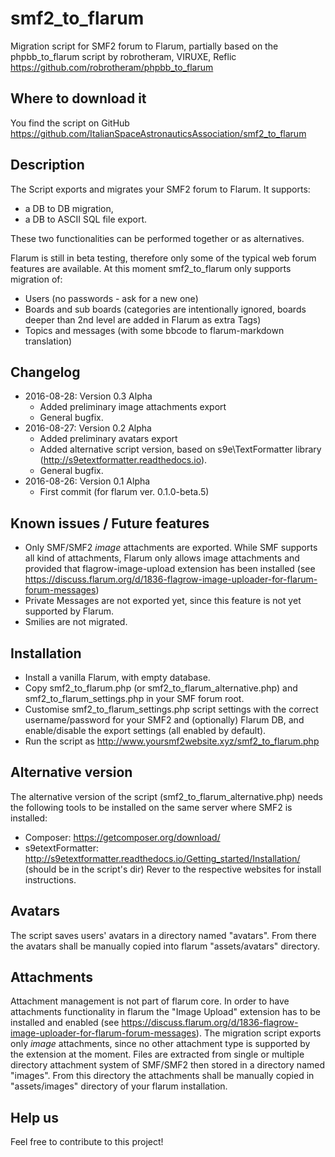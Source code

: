 # smf2_to_flarum
Migration script for SMF2 forum to Flarum, partially based on the phpbb_to_flarum script by robrotheram, VIRUXE, Reflic https://github.com/robrotheram/phpbb_to_flarum

## Where to download it
You find the script on GitHub
https://github.com/ItalianSpaceAstronauticsAssociation/smf2_to_flarum

## Description
The Script exports and migrates your SMF2 forum to Flarum. It supports:
- a DB to DB migration,
- a DB to ASCII SQL file export.

These two functionalities can be performed together or as alternatives.

Flarum is still in beta testing, therefore only some of the typical web forum features are available.
At this moment smf2_to_flarum only supports migration of:
- Users (no passwords - ask for a new one)
- Boards and sub boards (categories are intentionally ignored, boards deeper than 2nd level are added in Flarum as extra Tags)
- Topics and messages (with some bbcode to flarum-markdown translation)

## Changelog
- 2016-08-28: Version 0.3 Alpha
  - Added preliminary image attachments export
  - General bugfix.
- 2016-08-27: Version 0.2 Alpha
  - Added preliminary avatars export
  - Added alternative script version, based on s9e\TextFormatter library (http://s9etextformatter.readthedocs.io).
  - General bugfix.
- 2016-08-26: Version 0.1 Alpha
  - First commit (for flarum ver. 0.1.0-beta.5)

## Known issues / Future features
- Only SMF/SMF2 *image* attachments are exported. While SMF supports all kind of attachments, Flarum only allows image attachments and provided that flagrow-image-upload extension has been installed (see https://discuss.flarum.org/d/1836-flagrow-image-uploader-for-flarum-forum-messages)
- Private Messages are not exported yet, since this feature is not yet supported by Flarum. 
- Smilies are not migrated.

## Installation
* Install a vanilla Flarum, with empty database.
* Copy smf2_to_flarum.php (or smf2_to_flarum_alternative.php) and smf2_to_flarum_settings.php in your SMF forum root.
* Customise smf2_to_flarum_settings.php script settings with the correct username/password for your SMF2 and (optionally) Flarum DB, and enable/disable the export settings (all enabled by default).
* Run the script as http://www.yoursmf2website.xyz/smf2_to_flarum.php

## Alternative version
The alternative version of the script (smf2_to_flarum_alternative.php) needs the following tools to be installed on the same server where SMF2 is installed:
- Composer: https://getcomposer.org/download/
- s9etextFormatter: http://s9etextformatter.readthedocs.io/Getting_started/Installation/ (should be in the script's dir)
Rever to the respective websites for install instructions.

## Avatars
The script saves users' avatars in a directory named "avatars". 
From there the avatars shall be manually copied into flarum "assets/avatars" directory.

## Attachments
Attachment management is not part of flarum core. In order to have attachments functionality in flarum the "Image Upload" extension has to be installed and enabled (see https://discuss.flarum.org/d/1836-flagrow-image-uploader-for-flarum-forum-messages).
The migration script exports only *image* attachments, since no other attachment type is supported by the extension at the moment. Files are extracted from single or multiple directory attachment system of SMF/SMF2 then stored in a directory named "images". From this directory the attachments shall be manually copied in "assets/images" directory of your flarum installation.

## Help us
Feel free to contribute to this project!
